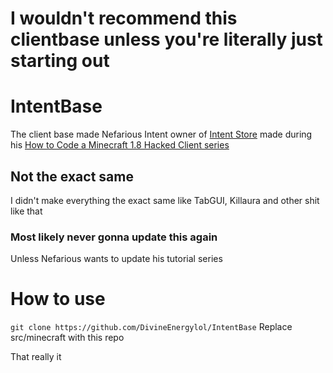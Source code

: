 # I wouldn't recommend this clientbase unless you're literally just starting out


# IntentBase

The client base made Nefarious Intent owner of [Intent Store](https://intent.store) made during his [How to Code a Minecraft 1.8 Hacked Client series](https://www.youtube.com/watch?v=n33Ig58s9YQ&list=PLhgpmtS-kfPfoXwj-LlgavSXr3AoTnZ34&index=2)

## Not the exact same
I didn't make everything the exact same like TabGUI, Killaura and other shit like that


### Most likely never gonna update this again
Unless Nefarious wants to update his tutorial series

# How to use
`git clone https://github.com/DivineEnergylol/IntentBase`
Replace src/minecraft with this repo

That really it
